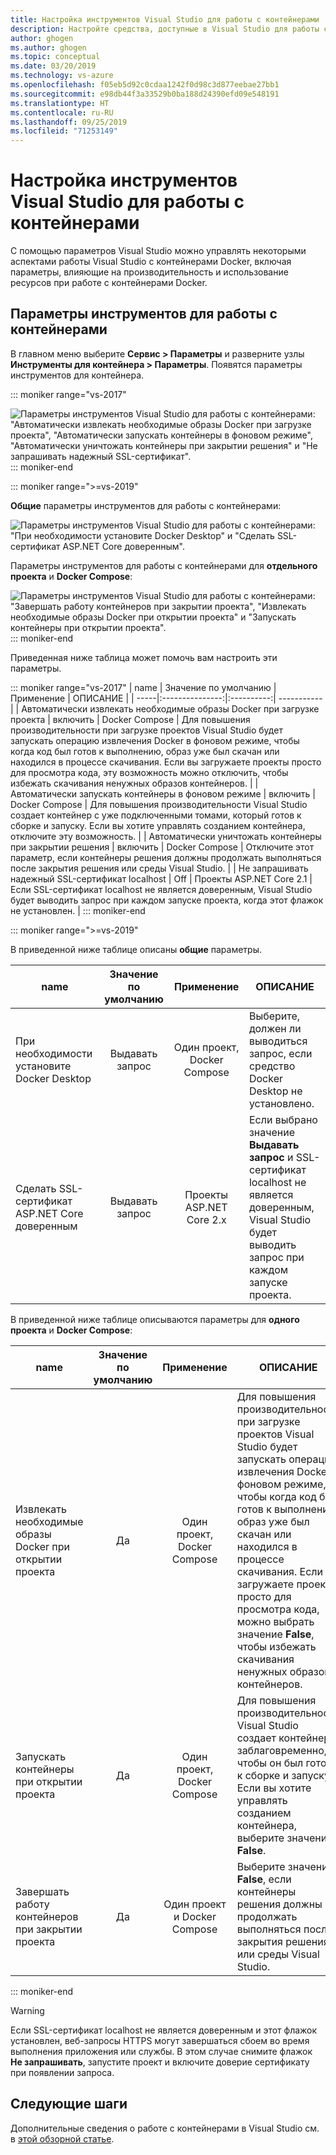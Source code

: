 ```yaml
---
title: Настройка инструментов Visual Studio для работы с контейнерами
description: Настройте средства, доступные в Visual Studio для работы с контейнерами Docker.
author: ghogen
ms.author: ghogen
ms.topic: conceptual
ms.date: 03/20/2019
ms.technology: vs-azure
ms.openlocfilehash: f05eb5d92c0cdaa1242f0d98c3d877eebae27bb1
ms.sourcegitcommit: e98db44f3a33529b0ba188d24390efd09e548191
ms.translationtype: HT
ms.contentlocale: ru-RU
ms.lasthandoff: 09/25/2019
ms.locfileid: "71253149"
---
```

# <a name="how-to-configure-visual-studio-container-tools"></a>Настройка инструментов Visual Studio для работы с контейнерами

С помощью параметров Visual Studio можно управлять некоторыми аспектами работы Visual Studio с контейнерами Docker, включая параметры, влияющие на производительность и использование ресурсов при работе с контейнерами Docker.

## <a name="container-tools-settings"></a>Параметры инструментов для работы с контейнерами

В главном меню выберите **Сервис > Параметры** и разверните узлы **Инструменты для контейнера > Параметры**. Появятся параметры инструментов для контейнера.

::: moniker range="vs-2017"

![Параметры инструментов Visual Studio для работы с контейнерами: "Автоматически извлекать необходимые образы Docker при загрузке проекта", "Автоматически запускать контейнеры в фоновом режиме", "Автоматически уничтожать контейнеры при закрытии решения" и "Не запрашивать надежный SSL-сертификат".](./media/overview/visual-studio-docker-tools-options.png)
::: moniker-end

::: moniker range=">=vs-2019"

**Общие** параметры инструментов для работы с контейнерами:

![Параметры инструментов Visual Studio для работы с контейнерами: "При необходимости установите Docker Desktop" и "Сделать SSL-сертификат ASP.NET Core доверенным".](./media/configure-container-tools/tools-options-1.png)

Параметры инструментов для работы с контейнерами для **отдельного проекта** и **Docker Compose**:

![Параметры инструментов Visual Studio для работы с контейнерами: "Завершать работу контейнеров при закрытии проекта", "Извлекать необходимые образы Docker при открытии проекта" и "Запускать контейнеры при открытии проекта".](./media/configure-container-tools/tools-options-2.png)
::: moniker-end

Приведенная ниже таблица может помочь вам настроить эти параметры.

::: moniker range="vs-2017"
| name | Значение по умолчанию | Применение | ОПИСАНИЕ |
| -----|:---------------:|:----------:| ----------- |
| Автоматически извлекать необходимые образы Docker при загрузке проекта | включить | Docker Compose | Для повышения производительности при загрузке проектов Visual Studio будет запускать операцию извлечения Docker в фоновом режиме, чтобы когда код был готов к выполнению, образ уже был скачан или находился в процессе скачивания. Если вы загружаете проекты просто для просмотра кода, эту возможность можно отключить, чтобы избежать скачивания ненужных образов контейнеров. |
| Автоматически запускать контейнеры в фоновом режиме | включить | Docker Compose | Для повышения производительности Visual Studio создает контейнер с уже подключенными томами, который готов к сборке и запуску. Если вы хотите управлять созданием контейнера, отключите эту возможность. |
| Автоматически уничтожать контейнеры при закрытии решения | включить | Docker Compose | Отключите этот параметр, если контейнеры решения должны продолжать выполняться после закрытия решения или среды Visual Studio. |
| Не запрашивать надежный SSL-сертификат localhost | Off | Проекты ASP.NET Core 2.1 | Если SSL-сертификат localhost не является доверенным, Visual Studio будет выводить запрос при каждом запуске проекта, когда этот флажок не установлен. |
::: moniker-end

::: moniker range=">=vs-2019"

В приведенной ниже таблице описаны **общие** параметры.

| name | Значение по умолчанию | Применение | ОПИСАНИЕ |
| -----|:---------------:|:----------:| ----------- |
| При необходимости установите Docker Desktop | Выдавать запрос | Один проект, Docker Compose | Выберите, должен ли выводиться запрос, если средство Docker Desktop не установлено. |
| Сделать SSL-сертификат ASP.NET Core доверенным | Выдавать запрос | Проекты ASP.NET Core 2.x | Если выбрано значение **Выдавать запрос** и SSL-сертификат localhost не является доверенным, Visual Studio будет выводить запрос при каждом запуске проекта. |

В приведенной ниже таблице описываются параметры для **одного проекта** и **Docker Compose**:

| name | Значение по умолчанию | Применение | ОПИСАНИЕ |
| -----|:---------------:|:----------:| ----------- |
| Извлекать необходимые образы Docker при открытии проекта | Да | Один проект, Docker Compose | Для повышения производительности при загрузке проектов Visual Studio будет запускать операцию извлечения Docker в фоновом режиме, чтобы когда код был готов к выполнению, образ уже был скачан или находился в процессе скачивания. Если вы загружаете проекты просто для просмотра кода, можно выбрать значение **False**, чтобы избежать скачивания ненужных образов контейнеров. |
| Запускать контейнеры при открытии проекта | Да | Один проект, Docker Compose | Для повышения производительности Visual Studio создает контейнер заблаговременно, чтобы он был готов к сборке и запуску. Если вы хотите управлять созданием контейнера, выберите значение **False**. |
| Завершать работу контейнеров при закрытии проекта | Да | Один проект и Docker Compose | Выберите значение **False**, если контейнеры решения должны продолжать выполняться после закрытия решения или среды Visual Studio. |

::: moniker-end
> [!WARNING]
> Если SSL-сертификат localhost не является доверенным и этот флажок установлен, веб-запросы HTTPS могут завершаться сбоем во время выполнения приложения или службы. В этом случае снимите флажок **Не запрашивать**, запустите проект и включите доверие сертификату при появлении запроса.

## <a name="next-steps"></a>Следующие шаги

Дополнительные сведения о работе с контейнерами в Visual Studio см. в [этой обзорной статье](visual-studio-tools-for-docker.md).